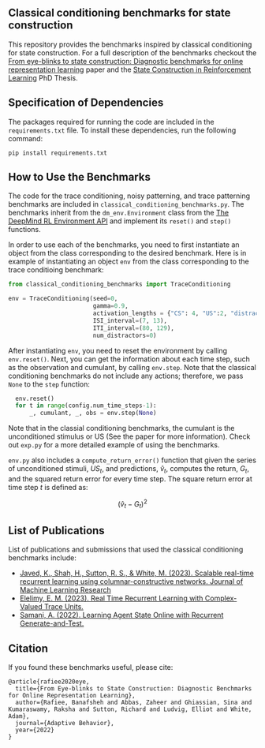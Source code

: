 ## Classical conditioning benchmarks for state construction
This repository provides the benchmarks inspired by classical conditioning for state construction. For a full description of the benchmarks checkout the [From eye-blinks to state construction: Diagnostic benchmarks for online representation learning](https://journals.sagepub.com/doi/full/10.1177/10597123221085039) paper and the [State Construction in Reinforcement Learning](https://drive.google.com/drive/search?q=thesis) PhD Thesis.


<a name='specifications'></a>
## Specification of Dependencies
The packages required for running the code are included in the `requirements.txt`
file. To install these dependencies, run the following command:
```text
pip install requirements.txt
```

## How to Use the Benchmarks
The code for the trace conditioning, noisy patterning, and trace patterning benchmarks are included in `classical_conditioning_benchmarks.py`. The benchmarks inherit from the `dm_env.Environment` class from the [The DeepMind RL Environment API](https://github.com/google-deepmind/dm_env) and implement its `reset()` and `step()` functions.

In order to use each of the benchmarks, you need to first instantiate an object from the class corresponding to the desired benchmark. Here is in example of instantiating an object `env` from the class corresponding to the trace conditioing benchmark:
```python
from classical_conditioning_benchmarks import TraceConditioning

env = TraceConditioning(seed=0,
                        gamma=0.9,
                        activation_lengths = {"CS": 4, "US":2, "distractor": 4},
                        ISI_interval=(7, 13),
                        ITI_interval=(80, 129),
                        num_distractors=0)
```

After instantiating `env`, you need to reset the environment by calling `env.reset()`. Next, you can get the information about each time step, such as the observation and cumulant, by calling `env.step`. Note that the classical conditioning benchmarks do not include any actions; therefore, we pass `None` to the `step` function:
```python
  env.reset()
  for t in range(config.num_time_steps-1):
      _, cumulant, _, obs = env.step(None)
```
Note that in the classial conditioning benchmarks, the cumulant is the unconditioned stimulus or US (See the paper for more information). Check out `exp.py` for a more detailed example of using the benchmarks.

`env.py` also includes a `compute_return_error()` function that given the series of unconditioned stimuli, $US_t$, and predictions, $\hat{v}_t$, computes the return, $G_t$, and the squared return error for every time step. The square return error at time step $t$ is defined as:

$$(\hat{v}_t - G_t)^2$$

## List of Publications
List of publications and submissions that used the classical conditioning benchmarks include:
- [Javed, K., Shah, H., Sutton, R. S., & White, M. (2023). Scalable real-time recurrent learning using columnar-constructive networks. Journal of Machine Learning Research](https://www.jmlr.org/papers/volume24/23-0367/23-0367.pdf)
- [Elelimy, E. M. (2023). Real Time Recurrent Learning with Complex-Valued Trace Units.](https://era.library.ualberta.ca/items/ecf6bafd-77cf-4e02-bd57-e2eadf46a6a6)
-  [Samani, A. (2022). Learning Agent State Online with Recurrent Generate-and-Test.](https://era.library.ualberta.ca/items/3603ecc0-79cd-486e-8b75-e703b20f7cae)

## Citation
If you found these benchmarks useful, please cite:

```
@article{rafiee2020eye,
  title={From Eye-blinks to State Construction: Diagnostic Benchmarks for Online Representation Learning},
  author={Rafiee, Banafsheh and Abbas, Zaheer and Ghiassian, Sina and Kumaraswamy, Raksha and Sutton, Richard and Ludvig, Elliot and White, Adam},
  journal={Adaptive Behavior},
  year={2022}
}
```
